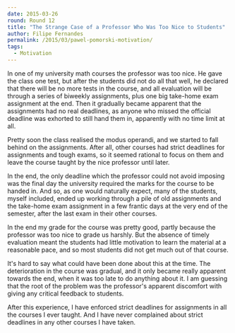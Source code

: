 ```yaml
---
date: 2015-03-26
round: Round 12
title: "The Strange Case of a Professor Who Was Too Nice to Students"
author: Filipe Fernandes
permalink: /2015/03/pawel-pomorski-motivation/
tags:
  - Motivation
---
```


In one of my university math courses the professor was too nice.  He gave the class one test, but after the students did not do all that well, he declared that there will be no more tests in the course, and all evaluation will be through a series of biweekly assignments, plus one big take-home exam assignment at the end.  Then it gradually became apparent that the assignments had no real deadlines, as anyone who missed the official deadline was exhorted to still hand them in, apparently with no time limit at all.

Pretty soon the class realised the modus operandi, and we started to fall behind on the assignments.  After all, other courses had strict deadlines for assignments and tough exams, so it seemed rational to focus on them and leave the course taught by the nice professor until later.

In the end, the only deadline which the professor could not avoid imposing was the final day the university required the marks for the course to be handed in.  And so, as one would naturally expect,  many of the students, myself included,  ended up working through a pile of old assignments and the take-home exam assignment in a few frantic days at the very end of the semester,  after the last exam in their other courses.

In the end my grade for the course was pretty good, partly because the professor was too nice to grade us harshly.  But the absence of timely evaluation meant the students had little motivation to learn the material at a reasonable pace, and so most students did not get much out of that course.

It's hard to say what could have been done about this at the time.  The deterioration in the course was gradual, and it only became really apparent towards the
end, when it was too late to do anything about it.  I am guessing that the root of the problem was the professor's apparent discomfort with giving any critical feedback to students.  

After this experience, I have enforced strict deadlines for assignments in all the courses I ever taught. And I have never complained about strict deadlines in any other courses I have taken.
